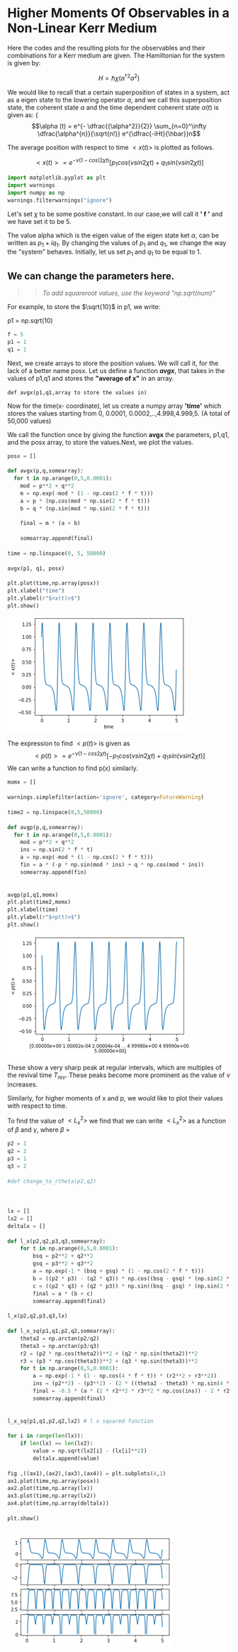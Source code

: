  # Higher Moments Of Observables in a Non-Linear Kerr Medium     
 
 Here the codes and the resulting plots for the observables and their combinations for a Kerr medium are given. The Hamiltonian for the system is given by:
 
 
 $$ H = \hbar\chi(a^{\dagger 2} a^2) $$
 
 We would like to recall that a certain superposition of states in a system, act as a eigen state to the lowering operator $a$, and we call this superposition state, the coherent state $\alpha$ and the time dependent coherent state $\alpha (t)$ is given as:
 {$$\alpha (t) = e^{- \dfrac{{\alpha^2}}{2}} \sum_{n=0}^\infty \dfrac{\alpha^{n}}{\sqrt{n!}} e^{\dfrac{-iHt}{\hbar}}n$$

 The average position with respect to time $<x(t)>$ is plotted as follows.

 $$<x(t)> = e^{- \nu(1-cos(2\chi t)} [p_1 cos(\nu sin2\chi t)+q_1sin(\nu sin2\chi t)]$$
 
 


```python
import matplotlib.pyplot as plt
import warnings
import numpy as np
warnings.filterwarnings("ignore")
```

Let's set $\chi$ to be some positive constant. In our case,we will call it **' f '** and we have set it to be 5.

The value alpha which is the eigen value of the eigen state ket ${\alpha}$, can be written as $p_1 + i q_1$. By changing the values of $p_1$ and $q_1$, we change the way the "system" behaves. 
Initially, let us set $p_1$ and $q_1$ to be equal to 1.
## **We can change the parameters here.**

>>*To add squareroot values, use the keyword "np.sqrt(num)"*

For example, to store the $\sqrt{10}$ in p1, we write:

p1 = np.sqrt(10)


```python
f = 5
p1 = 1
q1 = 1
```

Next, we create arrays to store the position values.
We will call it, for the lack of a better name posx.
Let us define a function ***avgx***, that takes in the values of p1,q1 and stores the **"average of x"** in an array.

`def avgx(p1,q1,array to store the values in)`

Now for the time(x- coordinate), let us create a numpy array **'time'** which stores the values starting from 0, 0.0001, 0.0002,..,4.998,4.999,5. (A total of 50,000 values) 

We call the function once by giving the function **avgx** the parameters, p1,q1, and the posx array, to store the values.Next, we plot the values.


```python
posx = []
 
def avgx(p,q,somearray):
  for t in np.arange(0,5,0.0001):
    mod = p**2 + q**2
    m = np.exp(-mod * (1 - np.cos(2 * f * t)))
    a = p * (np.cos(mod * np.sin(2 * f * t)))
    b = q * (np.sin(mod * np.sin(2 * f * t)))
 
    final = m * (a + b)
 
    somearray.append(final)
 
time = np.linspace(0, 5, 50000)  
 
avgx(p1, q1, posx)
 
plt.plot(time,np.array(posx))
plt.xlabel("time")
plt.ylabel(r"$<x(t)>$")
plt.show()
```


    
![png](output_8_0.png)
    


The expression to find $<p(t)>$ is given as 
$$<p(t)> = e^{- \nu(1-cos2\chi t)}[-p_1 cos(\nu sin2\chi t) + q_1sin(\nu sin2\chi t)]$$
We can write a function to find p(x) similarly.


```python
momx = []

warnings.simplefilter(action='ignore', category=FutureWarning)

time2 = np.linspace(0,5,50000)

def avgp(p,q,somearray):
  for t in np.arange(0,5,0.0001):
    mod = p**2 + q**2
    ins = np.sin(2 * f * t)
    a = np.exp(-mod * (1 - np.cos(2 * f * t)))
    fin = a * (-p * np.sin(mod * ins) + q * np.cos(mod * ins))
    somearray.append(fin)
    
    
avgp(p1,q1,momx)    
plt.plot(time2,momx)
plt.xlabel(time)
plt.ylabel(r"$<p(t)>$")
plt.show()    

```


    
![png](output_10_0.png)
    


These show a very sharp peak at regular intervals, which are multiples of the revival time $T_{rev}$. These peaks become more prominent as the value of $\nu$ increases. 

Similarly, for higher moments of x and p, we would like to plot their values with respect to time.


To find the value of $<L_x^2>$ we find that we can write $<L_x^2>$ as a function of $\beta$ and $\gamma$, where $\beta$ =


```python
p2 = 1
q2 = 2
p3 = 1
q3 = 2

#def change_to_rtheta(p2,q2)



lx = []
lx2 = []
deltalx = []

def l_x(p2,q2,p3,q3,somearray):
    for t in np.arange(0,5,0.0001):
        bsq = p2**2 + q2**2
        gsq = p3**2 + q3**2
        a = np.exp(-1 * (bsq + gsq) * (1 - np.cos(2 * f * t)))
        b = ((p2 * p3) - (q2 * q3)) * np.cos((bsq - gsq) * (np.sin(2 * f * t)))
        c = ((p2 * q3) + (q2 * p3)) * np.sin((bsq - gsq) * (np.sin(2 * f * t)))
        final = a * (b + c) 
        somearray.append(final)
        
l_x(p2,q2,p3,q3,lx)         
        
def l_x_sq(p1,q1,p2,q2,somearray):
    theta2 = np.arctan(p2/q2)
    theta3 = np.arctan(p3/q3)
    r2 = (p2 * np.cos(theta2))**2 + (q2 * np.sin(theta2))**2
    r3 = (p3 * np.cos(theta3))**2 + (q3 * np.sin(theta3))**2
    for t in np.arange(0,5,0.0001):
        a = np.exp(-1 * (1 - np.cos(4 * f * t)) * (r2**2 + r3**2))
        ins = (p2**2) - (p3**2) - (2 * ((theta2 - theta3) * np.sin(4 * f * t)))
        final = -0.5 * (a * (2 * r2**2 * r3**2 * np.cos(ins)) - 2 * r2**2 * r3**2 - r2**2 - r3**2)
        somearray.append(final)
        
  
l_x_sq(p1,q1,p2,q2,lx2) # l x squared function

for i in range(len(lx)):
    if len(lx) == len(lx2):
        value = np.sqrt(lx2[i] - (lx[i]**2))
        deltalx.append(value)

fig ,((ax1),(ax2),(ax3),(ax4)) = plt.subplots(4,1)
ax1.plot(time,np.array(posx))
ax2.plot(time,np.array(lx))
ax3.plot(time,np.array(lx2))
ax4.plot(time,np.array(deltalx))
         
plt.show()
    
```


    
![png](output_14_0.png)
    



```python

```
